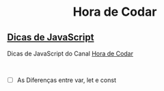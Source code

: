 <h1 style="text-align:center;">Hora de Codar</h1>
<h2 >
    <a href="https://www.youtube.com/playlist?list=PLnDvRpP8Bnewiqo_La2z29dtxGyuNf94y">Dicas de JavaScript</a>
</h2>

<p>Dicas de JavaScript do Canal 
    <a href="">Hora de Codar</a>
</p>
<br>

   * [ ] As Diferenças entre var, let e const</li>



